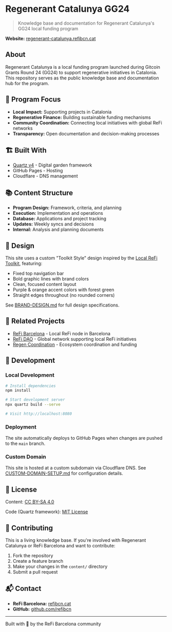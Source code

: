 # Regenerant Catalunya GG24

> Knowledge base and documentation for Regenerant Catalunya's GG24 local funding program

**Website:** [regenerant-catalunya.refibcn.cat](https://regenerant-catalunya.refibcn.cat)

## About

Regenerant Catalunya is a local funding program launched during Gitcoin Grants Round 24 (GG24) to support regenerative initiatives in Catalonia. This repository serves as the public knowledge base and documentation hub for the program.

## 🌱 Program Focus

- **Local Impact:** Supporting projects in Catalonia
- **Regenerative Finance:** Building sustainable funding mechanisms
- **Community Coordination:** Connecting local initiatives with global ReFi networks
- **Transparency:** Open documentation and decision-making processes

## 🏗️ Built With

- [Quartz v4](https://quartz.jzhao.xyz/) - Digital garden framework
- GitHub Pages - Hosting
- Cloudflare - DNS management

## 📚 Content Structure

- **Program Design:** Framework, criteria, and planning
- **Execution:** Implementation and operations
- **Database:** Applications and project tracking
- **Updates:** Weekly syncs and decisions
- **Internal:** Analysis and planning documents

## 🎨 Design

This site uses a custom "Toolkit Style" design inspired by the [Local ReFi Toolkit](https://refidao.github.io/local-refi-toolkit/), featuring:

- Fixed top navigation bar
- Bold graphic lines with brand colors
- Clean, focused content layout
- Purple & orange accent colors with forest green
- Straight edges throughout (no rounded corners)

See [BRAND-DESIGN.md](BRAND-DESIGN.md) for full design specifications.

## 🔗 Related Projects

- [ReFi Barcelona](https://refibcn.cat) - Local ReFi node in Barcelona
- [ReFi DAO](https://refidao.org) - Global network supporting local ReFi initiatives
- [Regen Coordination](https://regen.build) - Ecosystem coordination and funding

## 🚀 Development

### Local Development

```bash
# Install dependencies
npm install

# Start development server
npx quartz build --serve

# Visit http://localhost:8080
```

### Deployment

The site automatically deploys to GitHub Pages when changes are pushed to the `main` branch.

### Custom Domain

This site is hosted at a custom subdomain via Cloudflare DNS. See [CUSTOM-DOMAIN-SETUP.md](CUSTOM-DOMAIN-SETUP.md) for configuration details.

## 📝 License

Content: [CC BY-SA 4.0](https://creativecommons.org/licenses/by-sa/4.0/)

Code (Quartz framework): [MIT License](LICENSE.txt)

## 🤝 Contributing

This is a living knowledge base. If you're involved with Regenerant Catalunya or ReFi Barcelona and want to contribute:

1. Fork the repository
2. Create a feature branch
3. Make your changes in the `content/` directory
4. Submit a pull request

## 📬 Contact

- **ReFi Barcelona:** [refibcn.cat](https://refibcn.cat)
- **GitHub:** [github.com/refibcn](https://github.com/refibcn)

---

Built with 💚 by the ReFi Barcelona community
